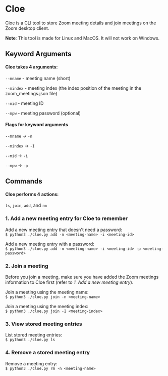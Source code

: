 # Cloe
Cloe is a CLI tool to store Zoom meeting details and join meetings on the Zoom desktop client.  

**Note**: This tool is made for Linux and MacOS. It will not work on Windows.

## Keyword Arguments

#### Cloe takes 4 arguments:  

`--mname`  - meeting name (short)  

`--mindex` - meeting index (the index position of the meeting in the zoom_meetings.json file)  

`--mid`    - meeting ID  

`--mpw`    - meeting password (optional)  
 
#### Flags for keyword arguments 

`--mname`  -> `-n`  

`--mindex` -> `-I`  

`--mid`    -> `-i`  

`--mpw`    -> `-p`  

## Commands
#### Cloe performs 4 actions:

`ls`, `join`, `add`, and `rm`  
  
### 1. Add a new meeting entry for Cloe to remember
Add a new meeting entry that doesn't need a password:  
`$ python3 ./cloe.py add -n <meeting-name> -i <meeting-id>`  
  
Add a new meeting entry with a password:  
`$ python3 ./cloe.py add -n <meeting-name> -i <meeting-id> -p <meeting-password>`  
  

### 2. Join a meeting
Before you join a meeting, make sure you have added the Zoom meetings information to Cloe first (refer to _1. Add a new meeting entry_).  
  
Join a meeting using the meeting name:  
`$ python3 ./cloe.py join -n <meeting-name>`  
  
Join a meeting using the meeting index:  
`$ python3 ./cloe.py join -I <meeting-index>`  
     

### 3. View stored meeting entries
List stored meeting entries:  
`$ python3 ./cloe.py ls`  
  

### 4. Remove a stored meeting entry
Remove a meeting entry:  
`$ python3 ./cloe.py rm -n <meeting-name>`  
  
